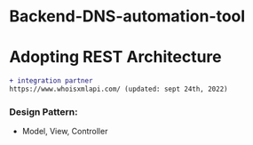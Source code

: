 # Backend-DNS-automation-tool



# Adopting REST Architecture 



```` diff
+ integration partner
https://www.whoisxmlapi.com/ (updated: sept 24th, 2022)

````

### Design Pattern:
+ Model, View, Controller


